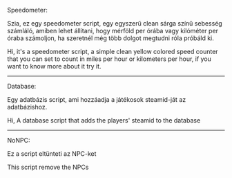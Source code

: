 Speedometer:

Szia, ez egy speedometer script, egy egyszerű clean sárga színű sebesség számláló, amiben lehet állítani, hogy mérföld per órába vagy kilóméter per óraba számoljon, ha szeretnél még több dolgot megtudni róla próbáld ki.

Hi, it's a speedometer script, a simple clean yellow colored speed counter that you can set to count in miles per hour or kilometers per hour, if you want to know more about it try it.

-------------------------------------

Database:

Egy adatbázis script, ami hozzáadja a játékosok steamid-ját az adatbázishoz.

Hi, A database script that adds the players' steamid to the database

-------------------------------------

NoNPC:

Ez a script eltünteti az NPC-ket

This script remove the NPCs
